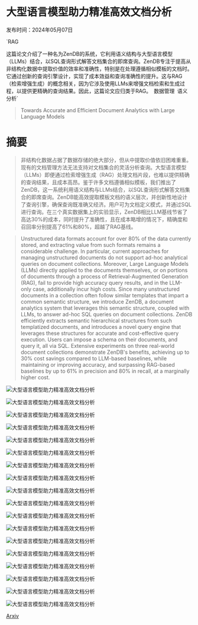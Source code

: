 # 大型语言模型助力精准高效文档分析

发布时间：2024年05月07日

`RAG

这篇论文介绍了一种名为ZenDB的系统，它利用语义结构与大型语言模型（LLMs）结合，以SQL查询形式解答文档集合的即席查询。ZenDB专注于提高从非结构化数据中提取价值的效率和准确性，特别是在处理遵循相似模板的文档时。它通过创新的查询引擎设计，实现了成本效益和查询准确性的提升。这与RAG（检索增强生成）的概念相关，因为它涉及使用LLMs来增强文档检索和生成过程，以提供更精确的查询结果。因此，这篇论文应归类于RAG。` `数据管理` `语义分析`

> Towards Accurate and Efficient Document Analytics with Large Language Models

# 摘要

> 非结构化数据占据了数据存储的绝大部分，但从中提取价值依旧困难重重。现有的文档管理方法无法支持对文档集合的灵活分析查询。大型语言模型（LLMs）即便通过检索增强生成（RAG）处理文档片段，也难以提供精确的查询结果，且成本高昂。鉴于许多文档遵循相似模板，我们推出了ZenDB，这一系统利用语义结构与LLMs结合，以SQL查询形式解答文档集合的即席查询。ZenDB能高效提取模板文档的语义层次，并创新性地设计了查询引擎，确保查询既准确又经济。用户可为文档定义模式，并通过SQL进行查询。在三个真实数据集上的实验显示，ZenDB相比LLM基线节省了高达30%的成本，同时提升了准确性，且在成本略增的情况下，精确度和召回率分别提高了61%和80%，超越了RAG基线。

> Unstructured data formats account for over 80% of the data currently stored, and extracting value from such formats remains a considerable challenge. In particular, current approaches for managing unstructured documents do not support ad-hoc analytical queries on document collections. Moreover, Large Language Models (LLMs) directly applied to the documents themselves, or on portions of documents through a process of Retrieval-Augmented Generation (RAG), fail to provide high accuracy query results, and in the LLM-only case, additionally incur high costs. Since many unstructured documents in a collection often follow similar templates that impart a common semantic structure, we introduce ZenDB, a document analytics system that leverages this semantic structure, coupled with LLMs, to answer ad-hoc SQL queries on document collections. ZenDB efficiently extracts semantic hierarchical structures from such templatized documents, and introduces a novel query engine that leverages these structures for accurate and cost-effective query execution. Users can impose a schema on their documents, and query it, all via SQL. Extensive experiments on three real-world document collections demonstrate ZenDB's benefits, achieving up to 30% cost savings compared to LLM-based baselines, while maintaining or improving accuracy, and surpassing RAG-based baselines by up to 61% in precision and 80% in recall, at a marginally higher cost.

![大型语言模型助力精准高效文档分析](../../..//opt/data/Projects/HuggingArxiv/paper_images/2405.04674/x1.png)

![大型语言模型助力精准高效文档分析](../../..//opt/data/Projects/HuggingArxiv/paper_images/2405.04674/x2.png)

![大型语言模型助力精准高效文档分析](../../..//opt/data/Projects/HuggingArxiv/paper_images/2405.04674/x3.png)

![大型语言模型助力精准高效文档分析](../../..//opt/data/Projects/HuggingArxiv/paper_images/2405.04674/x4.png)

![大型语言模型助力精准高效文档分析](../../..//opt/data/Projects/HuggingArxiv/paper_images/2405.04674/x5.png)

![大型语言模型助力精准高效文档分析](../../..//opt/data/Projects/HuggingArxiv/paper_images/2405.04674/x6.png)

![大型语言模型助力精准高效文档分析](../../..//opt/data/Projects/HuggingArxiv/paper_images/2405.04674/x7.png)

![大型语言模型助力精准高效文档分析](../../..//opt/data/Projects/HuggingArxiv/paper_images/2405.04674/x8.png)

![大型语言模型助力精准高效文档分析](../../..//opt/data/Projects/HuggingArxiv/paper_images/2405.04674/x9.png)

![大型语言模型助力精准高效文档分析](../../..//opt/data/Projects/HuggingArxiv/paper_images/2405.04674/x10.png)

![大型语言模型助力精准高效文档分析](../../..//opt/data/Projects/HuggingArxiv/paper_images/2405.04674/x11.png)

![大型语言模型助力精准高效文档分析](../../..//opt/data/Projects/HuggingArxiv/paper_images/2405.04674/x12.png)

![大型语言模型助力精准高效文档分析](../../..//opt/data/Projects/HuggingArxiv/paper_images/2405.04674/x13.png)

![大型语言模型助力精准高效文档分析](../../..//opt/data/Projects/HuggingArxiv/paper_images/2405.04674/x14.png)

![大型语言模型助力精准高效文档分析](../../..//opt/data/Projects/HuggingArxiv/paper_images/2405.04674/x15.png)

![大型语言模型助力精准高效文档分析](../../..//opt/data/Projects/HuggingArxiv/paper_images/2405.04674/x16.png)

![大型语言模型助力精准高效文档分析](../../..//opt/data/Projects/HuggingArxiv/paper_images/2405.04674/x17.png)

![大型语言模型助力精准高效文档分析](../../..//opt/data/Projects/HuggingArxiv/paper_images/2405.04674/x18.png)

[Arxiv](https://arxiv.org/abs/2405.04674)